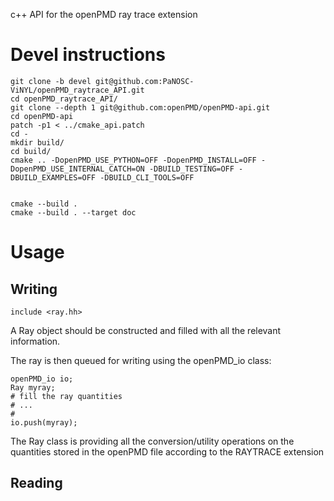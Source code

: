 c++ API for the openPMD ray trace extension 

# Devel instructions
```
git clone -b devel git@github.com:PaNOSC-ViNYL/openPMD_raytrace_API.git
cd openPMD_raytrace_API/
git clone --depth 1 git@github.com:openPMD/openPMD-api.git
cd openPMD-api
patch -p1 < ../cmake_api.patch
cd -
mkdir build/
cd build/
cmake .. -DopenPMD_USE_PYTHON=OFF -DopenPMD_INSTALL=OFF -DopenPMD_USE_INTERNAL_CATCH=ON -DBUILD_TESTING=OFF -DBUILD_EXAMPLES=OFF -DBUILD_CLI_TOOLS=OFF


cmake --build .
cmake --build . --target doc
```

# Usage

## Writing
```
include <ray.hh>
```
A Ray object should be constructed and filled with all the relevant information.

The ray is then queued for writing using the openPMD_io class:
```
openPMD_io io;
Ray myray;
# fill the ray quantities
# ...
#
io.push(myray);
```

The Ray class is providing all the conversion/utility operations on the quantities stored in the openPMD file according to the RAYTRACE extension


## Reading
